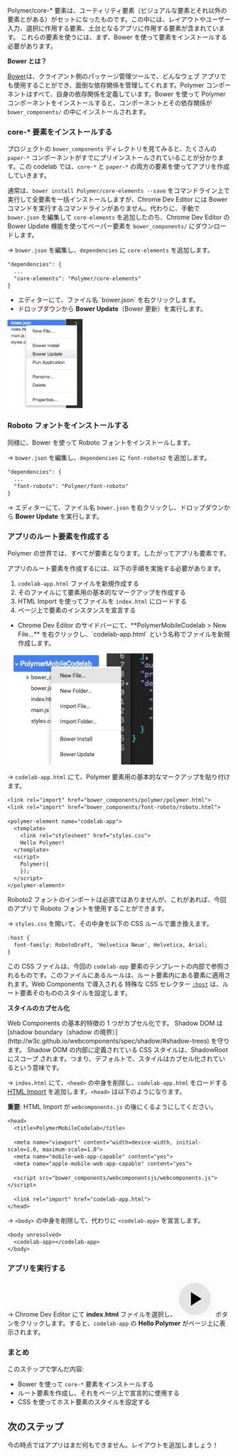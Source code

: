 ﻿<toc-element></toc-element>

Polymer/core-* 要素は、ユーティリティ要素（ビジュアルな要素とそれ以外の要素とがある）がセットになったものです。この中には、レイアウトやユーザー入力、選択に作用する要素、土台となるアプリに作用する要素が含まれています。
これらの要素を使うには、まず、Bower を使って要素をインストールする必要があります。

<aside class="callout">
  <b>Bower とは？</b>
  <p><a href="http://bower.io/">Bower</a>は、クライアント側のパッケージ管理ツールで、どんなウェブ アプリでも使用することができ、面倒な依存関係を管理してくれます。Polymer コンポーネントはすべて、自身の依存関係を定義しています。Bower を使って Polymer コンポーネントをインストールすると、コンポーネントとその依存関係が <code>bower_components/</code> の中にインストールされます。
</p>
</aside>

### core-* 要素をインストールする

プロジェクトの `bower_components` ディレクトリを見てみると、たくさんの `paper-*` コンポーネントがすでにプリインストールされていることが分かります。この codelab では、`core-*` と `paper-*` の両方の要素を使ってアプリを作成していきます。

通常は、`bower install Polymer/core-elements --save` をコマンドライン上で実行して全要素を一括インストールしますが、Chrome Dev Editor には Bower コマンドを実行するコマンドラインがありません。代わりに、手動で `bower.json` を編集して `core-elements` を追加したのち、Chrome Dev Editor の Bower Update 機能を使ってペーパー要素を `bower_components/` にダウンロードします。

&rarr; `bower.json` を編集し、`dependencies` に `core-elements` を追加します。

    "dependencies": {
      ...
      "core-elements": "Polymer/core-elements"
    }

<div class="stepbystep">
  <ul>
    <li>エディターにて、ファイル名 `bower.json` を右クリックします。</li>
    <li>ドロップダウンから <b>Bower Update</b>（Bower 更新）を実行します。</li>
  </ul>
  <div>
    <img src="img/s2-bowerupdate.png" style="height:200px;">
  </div>
</div>

### Roboto フォントをインストールする

同様に、Bower を使って Roboto フォントをインストールします。

&rarr; `bower.json` を編集し、`dependencies` に `font-roboto2` を追加します。

    "dependencies": {
      ...
      "font-roboto": "Polymer/font-roboto"
    }

&rarr; エディターにて、ファイル名 `bower.json` を右クリックし、ドロップダウンから **Bower Update** を実行します。

### アプリのルート要素を作成する

Polymer の世界では、すべてが要素となります。したがってアプリも要素です。

アプリのルート要素を作成するには、以下の手順を実施する必要があります。

1. `codelab-app.html` ファイルを新規作成する
2. そのファイルにて要素用の基本的なマークアップを作成する
3. HTML Import を使ってファイルを `index.html` にロードする
4. ページ上で要素のインスタンスを宣言する

<div class="stepbystep">
  <ul>
    <li>Chrome Dev Editor のサイドバーにて、**PolymerMobileCodelab > New File...** を右クリックし、`codelab-app.html` という名称でファイルを新規作成します。</li>
  </ul>
  <div>
    <img src="img/s2-newfile.png" style="height:250px;">
  </div>
</div>

&rarr; `codelab-app.html` にて、Polymer 要素用の基本的なマークアップを貼り付けます。

    <link rel="import" href="bower_components/polymer/polymer.html">
    <link rel="import" href="bower_components/font-roboto/roboto.html">

    <polymer-element name="codelab-app">
      <template>
        <link rel="stylesheet" href="styles.css">
        Hello Polymer!
      </template>
      <script>
        Polymer({
        });
      </script>
    </polymer-element>

Roboto2 フォントのインポートは必須ではありませんが、これがあれば、今回のアプリで Roboto フォントを使用することができます。

&rarr; `styles.css` を開いて、その中身を以下の CSS ルールで置き換えます。

    :host {
      font-family: RobotoDraft, 'Helvetica Neue', Helvetica, Arial;
    }

この CSS ファイルは、今回の `codelab-app` 要素のテンプレートの内部で参照されるものです。このファイルにあるルールは、ルート要素内にある要素に適用されます。Web Components で導入される 特殊な CSS セレクター [`:host`](http://www.html5rocks.com/en/tutorials/webcomponents/shadowdom-201/#toc-style-host) は、ルート要素そのもののスタイルを設定します。

<aside class="callout">
  <b>スタイルのカプセル化</b>
  <p>Web Components の基本的特徴の 1 つがカプセル化です。
  Shadow DOM は [shadow boundary（shadow の境界）](http://w3c.github.io/webcomponents/spec/shadow/#shadow-trees) を守ります。
  Shadow DOM の内部に定義されている CSS スタイルは、ShadowRoot にスコープ されます。つまり、デフォルトで、スタイルはカプセル化されているという意味です。
  </p>
</aside>


&rarr; `index.html` にて、`<head>` の中身を削除し、`codelab-app.html` をロードする [HTML Import](http://www.polymer-project.org/platform/html-imports.html) を追加します。`<head>` は以下のようになります。

**重要**: HTML Import が `webcomponents.js` の後にくるようにしてください。

    <head>
      <title>PolymerMobileCodelab</title>

      <meta name="viewport" content="width=device-width, initial-scale=1.0, maximum-scale=1.0">
      <meta name="mobile-web-app-capable" content="yes">
      <meta name="apple-mobile-web-app-capable" content="yes">

      <script src="bower_components/webcomponentsjs/webcomponents.js"></script>

      <link rel="import" href="codelab-app.html">
    </head>

&rarr; `<body>` の中身を削除して、代わりに `<codelab-app>` を宣言します。

    <body unresolved>
      <codelab-app></codelab-app>
    </body>


### アプリを実行する

&rarr; Chrome Dev Editor にて **index.html** ファイルを選択し、<img src="img/runbutton.png" class="icon"> ボタンをクリックします。すると、`codelab-app` の **Hello Polymer** がページ上に表示されます。

### まとめ

このステップで学んだ内容:

- Bower を使って `core-*` 要素をインストールする
- ルート要素を作成し、それをページ上で宣言的に使用する
- CSS を使ってホスト要素のスタイルを設定する

## 次のステップ

今の時点ではアプリはまだ何もできません。レイアウトを追加しましょう！
